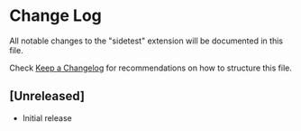 # Change Log
All notable changes to the "sidetest" extension will be documented in this file.

Check [Keep a Changelog](http://keepachangelog.com/) for recommendations on how to structure this file.

## [Unreleased]
- Initial release